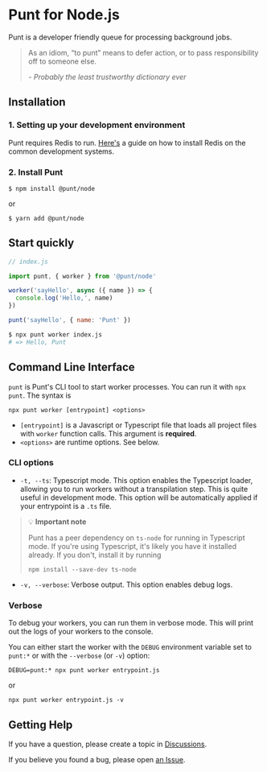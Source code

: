 # Punt for Node.js

Punt is a developer friendly queue for processing background jobs.

> As an idiom, “to punt” means to defer action, or to pass responsibility off to someone else.
>
> _- Probably the least trustworthy dictionary ever_

## Installation

### 1. Setting up your development environment

Punt requires Redis to run. [Here's]() a guide on how to install Redis on the common development systems.

### 2. Install Punt

```
$ npm install @punt/node
```

or

```
$ yarn add @punt/node
```

## Start quickly

```js
// index.js

import punt, { worker } from '@punt/node'

worker('sayHello', async ({ name }) => {
  console.log('Hello,', name)
})

punt('sayHello', { name: 'Punt' })
```

```sh
$ npx punt worker index.js
# => Hello, Punt
```

## Command Line Interface

`punt` is Punt's CLI tool to start worker processes. You can run it with `npx punt`. The syntax is

```
npx punt worker [entrypoint] <options>
```

- `[entrypoint]` is a Javascript or Typescript file that loads all project files with `worker` function calls. This argument is **required**.
- `<options>` are runtime options. See below.

### CLI options

- `-t, --ts`: Typescript mode. This option enables the Typescript loader, allowing you to run workers without a transpilation step. This is quite useful in development mode. This option will be automatically applied if your entrypoint is a `.ts` file.

> 💡 **Important note**
>
> Punt has a peer dependency on `ts-node` for running in Typescript mode. If you're using Typescript, it's likely you have it installed already. If you don't, install it by running
>
> ```
> npm install --save-dev ts-node
> ```

- `-v, --verbose`: Verbose output. This option enables debug logs.

### Verbose

To debug your workers, you can run them in verbose mode. This will print out the logs of your workers to the console.

You can either start the worker with the `DEBUG` environment variable set to `punt:*` or with the `--verbose` (or `-v`) option:

```
DEBUG=punt:* npx punt worker entrypoint.js
```

or

```
npx punt worker entrypoint.js -v
```

## Getting Help

If you have a question, please create a topic in [Discussions](https://github.com/puntWork/node/discussions).

If you believe you found a bug, please open [an Issue](https://github.com/puntWork/node/issues).

